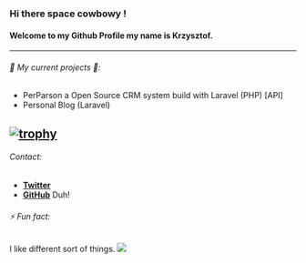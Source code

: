 ### Hi there space cowbowy !
#### Welcome to my Github Profile my name is Krzysztof.
------------------
###### 🤔 My current projects 🤔:
- PerParson a Open Source CRM system build with Laravel (PHP) [API]
- Personal Blog (Laravel)

[![trophy](https://github-profile-trophy.vercel.app/?username=kbuczynski-nashpl&theme=gruvbox)](https://github.com/ryo-ma/github-profile-trophy)
------------------

###### Contact:
- [**Twitter**](https://twitter.com/NashPL)
- [**GitHub**](https://github.com/kbuczynski-nashpl) Duh!

###### ⚡ Fun fact: 
I like different sort of things.
![](https://i.imgur.com/gX6sVbK.jpg)

